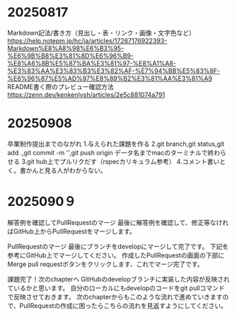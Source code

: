 # 20250817
Markdown記法/書き方（見出し・表・リンク・画像・文字色など）
https://help.notepm.jp/hc/ja/articles/17267176922393-Markdown%E8%A8%98%E6%B3%95-%E6%9B%B8%E3%81%8D%E6%96%B9-%E8%A6%8B%E5%87%BA%E3%81%97-%E8%A1%A8-%E3%83%AA%E3%83%B3%E3%82%AF-%E7%94%BB%E5%83%8F-%E6%96%87%E5%AD%97%E8%89%B2%E3%81%AA%E3%81%A9
README書く際のプレビュー確認方法
https://zenn.dev/kenkenlysh/articles/2e5c881074a791

# 20250908
卒業制作提出までのながれ
1.与えられた課題を作る
2.git branch,git status,git add .,git commit -m '',git push origin データ名までmacのターミナルで終わらせる
3.git hub上でプルリクだす（rspecカリキュラム参考）
4.コメント書いとく。書かんと見る人がわからない。

# 2025090９
解答例を確認してPullRequestのマージ
最後に解答例を確認して、修正等なければGitHub上からPullRequestをマージします。

PullRequestのマージ
最後にブランチをdevelopにマージして完了です。
下記を参考にGitHub上でマージしてください。
作成したPullRequestの画面の下部にMerge pull requestボタンをクリックします、これでマージ完了です。

課題完了！次のchapterへ
GitHubのdevelopブランチに実装した内容が反映されているかと思います。
自分のローカルにもdevelopのコードをgit pullコマンドで反映させておきます。
次のchapterからもこのような流れで進めていきますので、PullRequestの作成に困ったらこちらの流れを見返すようにしてください。

